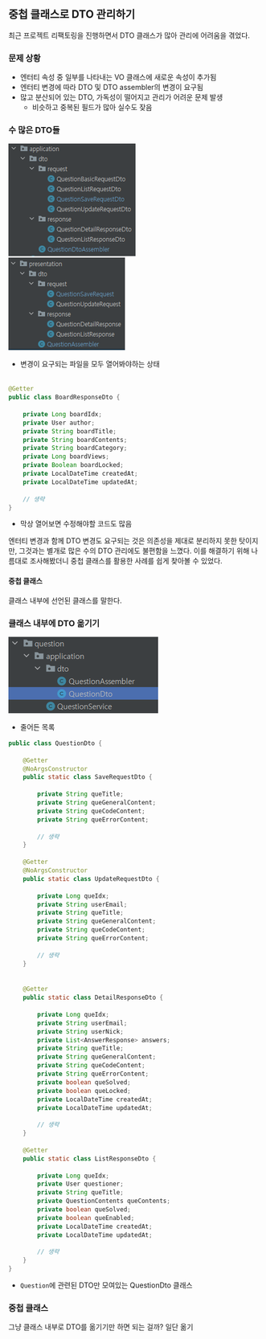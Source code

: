## 중첩 클래스로 DTO 관리하기

최근 프로젝트 리팩토링을 진행하면서 DTO 클래스가 많아 관리에 어려움을 겪었다.

### 문제 상황

- 엔터티 속성 중 일부를 나타내는 VO 클래스에 새로운 속성이 추가됨
- 엔터티 변경에 따라 DTO 및 DTO assembler의 변경이 요구됨
- 많고 분산되어 있는 DTO, 가독성이 떨어지고 관리가 어려운 문제 발생
    - 비슷하고 중복된 필드가 많아 실수도 잦음

### 수 많은 DTO들
  
![img](img/중첩%20클래스로%20DTO%20관리하기_img1.png)  
![img](img/중첩%20클래스로%20DTO%20관리하기_img2.png)  
- 변경이 요구되는 파일을 모두 열어봐야하는 상태

```java

@Getter
public class BoardResponseDto {

    private Long boardIdx;
    private User author;
    private String boardTitle;
    private String boardContents;
    private String boardCategory;
    private Long boardViews;
    private Boolean boardLocked;
    private LocalDateTime createdAt;
    private LocalDateTime updatedAt;

    // 생략
}
```

- 막상 열어보면 수정해야할 코드도 많음  
  
엔터티 변경과 함께 DTO 변경도 요구되는 것은 의존성을 제대로 분리하지 못한 탓이지만, 그것과는 별개로 많은 수의 DTO 관리에도 불편함을 느꼈다. 
이를 해결하기 위해 나름대로 조사해봤더니 중첩 클래스를 활용한 사례를 쉽게 찾아볼 수 있었다.  
  
#### 중첩 클래스

클래스 내부에 선언된 클래스를 말한다.


### 클래스 내부에 DTO 옮기기
  

  
![img.png](img/중첩%20클래스로%20DTO%20관리하기_img3.png)  
- 줄어든 목록  
  
```java
public class QuestionDto {

    @Getter
    @NoArgsConstructor
    public static class SaveRequestDto {

        private String queTitle;
        private String queGeneralContent;
        private String queCodeContent;
        private String queErrorContent;

        // 생략
    }

    @Getter
    @NoArgsConstructor
    public static class UpdateRequestDto {
        
        private Long queIdx;
        private String userEmail;
        private String queTitle;
        private String queGeneralContent;
        private String queCodeContent;
        private String queErrorContent;
        
        // 생략
    }


    @Getter
    public static class DetailResponseDto {

        private Long queIdx;
        private String userEmail;
        private String userNick;
        private List<AnswerResponse> answers;
        private String queTitle;
        private String queGeneralContent;
        private String queCodeContent;
        private String queErrorContent;
        private boolean queSolved;
        private boolean queLocked;
        private LocalDateTime createdAt;
        private LocalDateTime updatedAt;
        
        // 생략
    }

    @Getter
    public static class ListResponseDto {

        private Long queIdx;
        private User questioner;
        private String queTitle;
        private QuestionContents queContents;
        private boolean queSolved;
        private boolean queEnabled;
        private LocalDateTime createdAt;
        private LocalDateTime updatedAt;

        // 생략
    }
}
```
- `Question`에 관련된 DTO만 모여있는 QuestionDto 클래스  
  


### 중첩 클래스

그냥 클래스 내부로 DTO를 옮기기만 하면 되는 걸까?  일단 옮기
